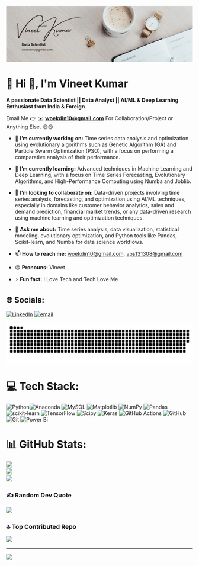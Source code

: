 ![logo](https://github.com/woekdin123/woekdin123/blob/main/Github%20Banner.png)
# 💫 Hi 👋, I'm Vineet Kumar
**A passionate Data Scientist || Data Analyst || AI/ML & Deep Learning Enthusiast from India & Foreign**

Email Me 👉 ✉️ **woekdin10@gmail.com** For Collaboration/Project or Anything Else. 😊😊

- 🔭 **I’m currently working on:** Time series data analysis and optimization using evolutionary algorithms such as Genetic Algorithm (GA) and Particle Swarm Optimization (PSO), with a focus on performing a comparative analysis of their performance.


- 🌱 **I’m currently learning:** Advanced techniques in Machine Learning and Deep Learning, with a focus on Time Series Forecasting, Evolutionary Algorithms, and High-Performance Computing using Numba and Joblib.
- 👯 **I’m looking to collaborate on:** Data-driven projects involving time series analysis, forecasting, and optimization using AI/ML techniques, especially in domains like customer behavior analytics, sales and demand prediction, financial market trends, or any data-driven research using machine learning and optimization techniques.

- 💬 **Ask me about:** Time series analysis, data visualization, statistical modeling, evolutionary optimization, and Python tools like Pandas, Scikit-learn, and Numba for data science workflows.

- 📫 **How to reach me:** woekdin10@gmail.com, vps131308@gmail.com
- 😄 **Pronouns:** Vineet
- ⚡ **Fun fact:** I Love Tech and Tech Love Me
  
## 🌐 Socials:
[![LinkedIn](https://img.shields.io/badge/LinkedIn-%230077B5.svg?logo=linkedin&logoColor=white)](https://linkedin.com/in/vineet-kumar-97b824236/) [![email](https://img.shields.io/badge/Email-D14836?logo=gmail&logoColor=white)](mailto:woekdin10@gmail.com) 

<!-- Snake Game Repo View -->

<picture>
  <source media="(prefers-color-scheme: dark)" srcset="https://raw.githubusercontent.com/woekdin123/woekdin123/output/github-snake-dark.svg" />
  <source media="(prefers-color-scheme: light)" srcset="https://raw.githubusercontent.com/woekdin123/woekdin123/output/github-snake.svg" />
  <img alt="github-snake" src="https://raw.githubusercontent.com/woekdin123/woekdin123/output/github-snake.svg" />
</picture>

# 💻 Tech Stack:
![Python](https://img.shields.io/badge/python-3670A0?style=for-the-badge&logo=python&logoColor=ffdd54)![Anaconda](https://img.shields.io/badge/Anaconda-%2344A833.svg?style=for-the-badge&logo=anaconda&logoColor=white) ![MySQL](https://img.shields.io/badge/mysql-4479A1.svg?style=for-the-badge&logo=mysql&logoColor=white) ![Matplotlib](https://img.shields.io/badge/Matplotlib-%23ffffff.svg?style=for-the-badge&logo=Matplotlib&logoColor=black) ![NumPy](https://img.shields.io/badge/numpy-%23013243.svg?style=for-the-badge&logo=numpy&logoColor=white) ![Pandas](https://img.shields.io/badge/pandas-%23150458.svg?style=for-the-badge&logo=pandas&logoColor=white) ![scikit-learn](https://img.shields.io/badge/scikit--learn-%23F7931E.svg?style=for-the-badge&logo=scikit-learn&logoColor=white) ![TensorFlow](https://img.shields.io/badge/TensorFlow-%23FF6F00.svg?style=for-the-badge&logo=TensorFlow&logoColor=white) ![Scipy](https://img.shields.io/badge/SciPy-%230C55A5.svg?style=for-the-badge&logo=scipy&logoColor=%white) ![Keras](https://img.shields.io/badge/Keras-%23D00000.svg?style=for-the-badge&logo=Keras&logoColor=white) ![GitHub Actions](https://img.shields.io/badge/github%20actions-%232671E5.svg?style=for-the-badge&logo=githubactions&logoColor=white) ![GitHub](https://img.shields.io/badge/github-%23121011.svg?style=for-the-badge&logo=github&logoColor=white) ![Git](https://img.shields.io/badge/git-%23F05033.svg?style=for-the-badge&logo=git&logoColor=white) ![Power Bi](https://img.shields.io/badge/power_bi-F2C811?style=for-the-badge&logo=powerbi&logoColor=black)
# 📊 GitHub Stats:
![](https://github-readme-stats.vercel.app/api?username=woekdin123&theme=dark&hide_border=false&include_all_commits=true&count_private=true)<br/>
![](https://nirzak-streak-stats.vercel.app/?user=woekdin123&theme=dark&hide_border=false)<br/>
![](https://github-readme-stats.vercel.app/api/top-langs/?username=woekdin123&theme=dark&hide_border=false&include_all_commits=true&count_private=true&layout=compact)

### ✍️ Random Dev Quote
![](https://quotes-github-readme.vercel.app/api?type=horizontal&theme=radical)

### 🔝 Top Contributed Repo
![](https://github-contributor-stats.vercel.app/api?username=woekdin123&limit=5&theme=dark&combine_all_yearly_contributions=true)

---
[![](https://visitcount.itsvg.in/api?id=woekdin123&icon=0&color=0)](https://visitcount.itsvg.in)

<!-- Proudly created with GPRM ( https://gprm.itsvg.in ) -->

